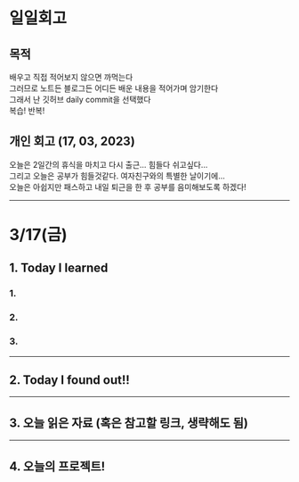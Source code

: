 # 일일회고

## 목적
배우고 직접 적어보지 않으면 까먹는다   
그러므로 노트든 블로그든 어디든 배운 내용을 적어가며 암기한다   
그래서 난 깃허브 daily commit을 선택했다   
복습! 반복!

## 개인 회고 (17, 03, 2023)
오늘은 2일간의 휴식을 마치고 다시 출근... 힘들다 쉬고싶다... <br>
그리고 오늘은 공부가 힘들것같다. 여자친구와의 특별한 날이기에... <br>
오늘은 아쉽지만 패스하고 내일 퇴근을 한 후 공부를 음미해보도록 하겠다!<br>
- - - -
# 3/17(금)

## 1. Today I learned
### 1. 

### 2. 

### 3. 
- - - -

## 2. Today I found out!!

- - - -

## 3. 오늘 읽은 자료 (혹은 참고할 링크, 생략해도 됨)


- - - -

## 4. 오늘의 프로젝트!

